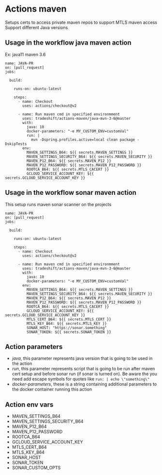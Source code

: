 # Actions maven

Setups certs to access private maven repos to support MTLS maven access
Support different Java versions

## Usage in the workflow java maven action

Ex: java11 maven 3.6

```
name: JAVA-PR
on: [pull_request]
jobs:

  build:

    runs-on: ubuntu-latest

    steps:
      - name: Checkout
        uses: actions/checkout@v2

      - name: Run maven cmd in specified environmment
        uses: tradeshift/actions-maven/java-mvn-3-6@master
        with:
          java: 10
          docker-parameters: "-e MY_CUSTOM_ENV=customVal"
          run: |
            mvn -Dspring.profiles.active=local clean package -DskipTests
        env:
          MAVEN_SETTINGS_B64: ${{ secrets.MAVEN_SETTINGS }}
          MAVEN_SETTINGS_SECURITY_B64: ${{ secrets.MAVEN_SECURITY }}
          MAVEN_P12_B64: ${{ secrets.MAVEN_P12 }}
          MAVEN_P12_PASSWORD: ${{ secrets.MAVEN_P12_PASSWORD }}
          ROOTCA_B64: ${{ secrets.MTLS_CACERT }}
          GCLOUD_SERVICE_ACCOUNT_KEY: ${{ secrets.GCLOUD_SERVICE_ACCOUNT_KEY }}

```

## Usage in the workflow sonar maven action

This setup runs maven sonar scanner on the projects

```
name: JAVA-PR
on: [pull_request]
jobs:

  build:

    runs-on: ubuntu-latest

    steps:
      - name: Checkout
        uses: actions/checkout@v2

      - name: Run maven cmd in specified environmment
        uses: tradeshift/actions-maven/java-mvn-3-6@master
        with:
          java: 10
          docker-parameters: "-e MY_CUSTOM_ENV=customVal"
        env:
          MAVEN_SETTINGS_B64: ${{ secrets.MAVEN_SETTINGS }}
          MAVEN_SETTINGS_SECURITY_B64: ${{ secrets.MAVEN_SECURITY }}
          MAVEN_P12_B64: ${{ secrets.MAVEN_P12 }}
          MAVEN_P12_PASSWORD: ${{ secrets.MAVEN_P12_PASSWORD }}
          ROOTCA_B64: ${{ secrets.MTLS_CACERT }}
          GCLOUD_SERVICE_ACCOUNT_KEY: ${{ secrets.GCLOUD_SERVICE_ACCOUNT_KEY }}
          MTLS_CERT_B64: ${{ secrets.MTLS_CERT }}
          MTLS_KEY_B64: ${{ secrets.MTLS_KEY }}
          SONAR_HOST: "https://sonar.something"
          SONAR_TOKEN: ${{ secrets.SONAR_TOKEN }}

```

## Action parameters

- *java*, this parameter represents java version that is going to be used in the action
- *run*, this parameter represents script that is going to be run after maven cert setup and before sonar run (if sonar is turned on). Be aware the you need add escape symbols for quotes
like ```run: |
    echo \"something\"```
- *docker-parameters*, these is a string containing additional parameters to the docker container running this action

## Action env vars

- MAVEN_SETTINGS_B64
- MAVEN_SETTINGS_SECURITY_B64
- MAVEN_P12_B64
- MAVEN_P12_PASSWORD
- ROOTCA_B64
- GCLOUD_SERVICE_ACCOUNT_KEY
- MTLS_CERT_B64
- MTLS_KEY_B64
- SONAR_HOST
- SONAR_TOKEN
- SONAR_CUSTOM_OPTS
